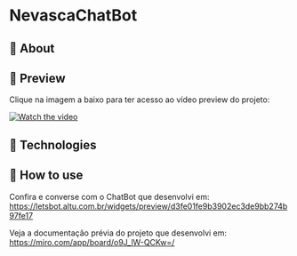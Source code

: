 # NevascaChatBot

## :memo: About
## :icecream: Preview
Clique na imagem a baixo para ter acesso ao vídeo preview do projeto:

[![Watch the video](https://i.imgur.com/vKb2F1B.png)](https://youtu.be/-Iy8ttSY4Iw)

## :crystal_ball: Technologies
## :musical_keyboard: How to use

Confira e converse com o ChatBot que desenvolvi em: https://letsbot.altu.com.br/widgets/preview/d3fe01fe9b3902ec3de9bb274b97fe17

Veja a documentação prévia do projeto que desenvolvi em: https://miro.com/app/board/o9J_lW-QCKw=/
